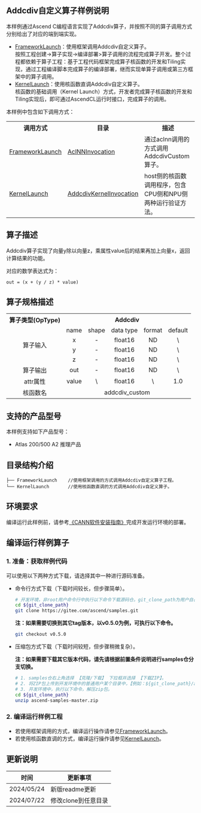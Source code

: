 ## Addcdiv自定义算子样例说明 
本样例通过Ascend C编程语言实现了Addcdiv算子，并按照不同的算子调用方式分别给出了对应的端到端实现。
- [FrameworkLaunch](./FrameworkLaunch)：使用框架调用Addcdiv自定义算子。  
按照工程创建->算子实现->编译部署>算子调用的流程完成算子开发。整个过程都依赖于算子工程：基于工程代码框架完成算子核函数的开发和Tiling实现，通过工程编译脚本完成算子的编译部署，继而实现单算子调用或第三方框架中的算子调用。
- [KernelLaunch](./KernelLaunch)：使用核函数直调Addcdiv自定义算子。  
核函数的基础调用（Kernel Launch）方式，开发者完成算子核函数的开发和Tiling实现后，即可通过AscendCL运行时接口，完成算子的调用。

本样例中包含如下调用方式：
<table>
    <th>调用方式</th><th>目录</th><th>描述</th>
    <tr>
        <!-- 列的方向占据1个cell -->
        <td rowspan='1'><a href="./FrameworkLaunch"> FrameworkLaunch</td><td><a href="./FrameworkLaunch/AclNNInvocation"> AclNNInvocation</td><td>通过aclnn调用的方式调用AddcdivCustom算子。</td>
    </tr>
    <tr>
        <!-- 列的方向占据1个cell -->
        <td rowspan='1'><a href="./KernelLaunch"> KernelLaunch</td><td><a href="./KernelLaunch/AddcdivKernelInvocation"> AddcdivKernelInvocation</td><td>host侧的核函数调用程序，包含CPU侧和NPU侧两种运行验证方法。</td>
    </tr>
</table>

## 算子描述
Addcdiv算子实现了向量y除以向量z，乘属性value后的结果再加上向量x，返回计算结果的功能。

对应的数学表达式为：  
```
out = (x + (y / z) * value)
```
## 算子规格描述
<!-- <table>  
<tr><th align="center">算子类型(OpType)</th><th colspan="4" align="center">Addcdiv</th></tr>  
<tr><td rowspan="4" align="center">算子输入</td><td align="center">name</td><td align="center">shape</td><td align="center">data type</td><td align="center">format</td></tr>  
<tr><td align="center">x</td><td align="center">-</td><td align="center">float16</td><td align="center">ND</td></tr>  
<tr><td align="center">y</td><td align="center">-</td><td align="center">float16</td><td align="center">ND</td></tr>  
<tr><td align="center">z</td><td align="center">-</td><td align="center">float16</td><td align="center">ND</td></tr>  
<tr><td rowspan="1" align="center">算子输出</td><td align="center">out</td><td align="center">-</td><td align="center">float16</td><td align="center">ND</td></tr>  
<tr><td align="center">attr属性</td><td align="center">value</td><td align="center"> </td><td align="center">float16</td><td align="center"> </td></tr>
<tr><td rowspan="1" align="center">核函数名</td><td colspan="4" align="center">addcdiv_custom</td></tr>  
</table> -->

<table>  
<tr><th align="center">算子类型(OpType)</th><th colspan="5" align="center">Addcdiv</th></tr>  
<tr><td rowspan="4" align="center">算子输入</td><td align="center">name</td><td align="center">shape</td><td align="center">data type</td><td align="center">format</td><td align="center">default</td></tr>  
<tr><td align="center">x</td><td align="center">-</td><td align="center">float16</td><td align="center">ND</td><td align="center">\</td></tr>  
<tr><td align="center">y</td><td align="center">-</td><td align="center">float16</td><td align="center">ND</td><td align="center">\</td></tr>  
<tr><td align="center">z</td><td align="center">-</td><td align="center">float16</td><td align="center">ND</td><td align="center">\</td></tr>  
<tr><td rowspan="1" align="center">算子输出</td><td align="center">out</td><td align="center">-</td><td align="center">float16</td><td align="center">ND</td><td align="center">\</td></tr>  
<tr><td align="center">attr属性</td><td align="center">value</td><td align="center">\</td><td align="center">float16</td><td align="center">\</td><td align="center">1.0</td></tr>
<tr><td rowspan="1" align="center">核函数名</td><td colspan="5" align="center">addcdiv_custom</td></tr>  
</table>

## 支持的产品型号
本样例支持如下产品型号：
- Atlas 200/500 A2 推理产品

## 目录结构介绍
```
├── FrameworkLaunch    //使用框架调用的方式调用Addcdiv自定义算子工程。
└── KernelLaunch       //使用核函数直调的方式调用Addcdiv自定义算子。
```
## 环境要求
编译运行此样例前，请参考[《CANN软件安装指南》](https://hiascend.com/document/redirect/CannCommunityInstSoftware)完成开发运行环境的部署。

## 编译运行样例算子

### 1. 准备：获取样例代码<a name="codeready"></a>

 可以使用以下两种方式下载，请选择其中一种进行源码准备。

 - 命令行方式下载（下载时间较长，但步骤简单）。

   ```bash
   # 开发环境，非root用户命令行中执行以下命令下载源码仓。git_clone_path为用户自己创建的某个目录。
   cd ${git_clone_path}
   git clone https://gitee.com/ascend/samples.git
   ```
   **注：如果需要切换到其它tag版本，以v0.5.0为例，可执行以下命令。**
   ```bash
   git checkout v0.5.0
   ```
 - 压缩包方式下载（下载时间较短，但步骤稍微复杂）。

   **注：如果需要下载其它版本代码，请先请根据前置条件说明进行samples仓分支切换。**
   ```bash
   # 1. samples仓右上角选择 【克隆/下载】 下拉框并选择 【下载ZIP】。
   # 2. 将ZIP包上传到开发环境中的普通用户某个目录中，【例如：${git_clone_path}/ascend-samples-master.zip】。
   # 3. 开发环境中，执行以下命令，解压zip包。
   cd ${git_clone_path}
   unzip ascend-samples-master.zip
   ```
### 2.&nbsp;编译运行样例工程
- 若使用框架调用的方式，编译运行操作请参见[FrameworkLaunch](./FrameworkLaunch)。    
- 若使用核函数直调的方式，编译运行操作请参见[KernelLaunch](./KernelLaunch)。
## 更新说明
  | 时间 | 更新事项 |
|----|------|
| 2024/05/24 | 新版readme更新 |
| 2024/07/22 | 修改clone到任意目录 |